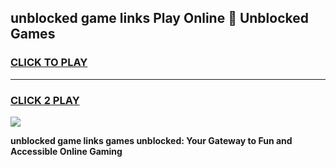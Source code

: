 
## unblocked game links Play Online 👋 Unblocked Games
<h3>
<a href="https://premium.freeplayer.one?title=unblocked_game_links&ref=19F">CLICK TO PLAY</a></h3>
<hr>

<h3>
<a href="https://premium.freeplayer.one?title=unblocked_game_links&ref=19F">CLICK 2 PLAY</a>
  
</h3>

<a href="https://premium.freeplayer.one?title=unblocked_game_links&ref=19F"><img src="https://clearcache.store/games.png"></a>


**unblocked game links games unblocked: Your Gateway to Fun and Accessible Online Gaming**
